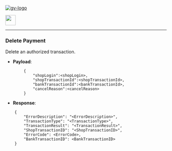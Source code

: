 [![gv-logo](../img/logo.png)](http://www.greenvulcanotechnologies.com)

[<img src="../img/index.png" width="32">](index.md)

----
### Delete Payment
Delete an authorized transaction.

- **Payload**:
```
        {
            "shopLogin":<shopLogin>,
            "shopTransactionId":<shopTransactionId>,
            "bankTransactionId":<bankTransactionId>,
            "cancelReason":<cancelReason>
        }
```

- **Response**:

```
    {
        "ErrorDescription": "<ErrorDescription>",
        "TransactionType": "<TransactionType>",
        "TransactionResult": "<TransactionResult>",
        "ShopTransactionID": "<ShopTransactionID>",
        "ErrorCode": <ErrorCode>,
        "BankTransactionID": <BankTransactionID>
    }
```
